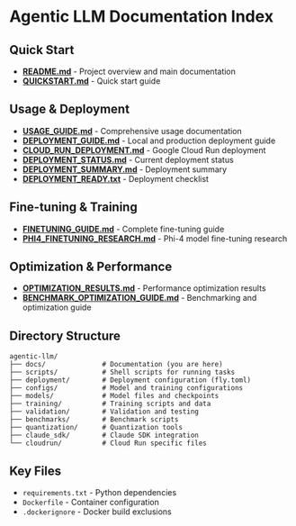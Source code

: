# Agentic LLM Documentation Index

## Quick Start
- **[README.md](./README.md)** - Project overview and main documentation
- **[QUICKSTART.md](./QUICKSTART.md)** - Quick start guide

## Usage & Deployment
- **[USAGE_GUIDE.md](./USAGE_GUIDE.md)** - Comprehensive usage documentation
- **[DEPLOYMENT_GUIDE.md](./DEPLOYMENT_GUIDE.md)** - Local and production deployment guide
- **[CLOUD_RUN_DEPLOYMENT.md](./CLOUD_RUN_DEPLOYMENT.md)** - Google Cloud Run deployment
- **[DEPLOYMENT_STATUS.md](./DEPLOYMENT_STATUS.md)** - Current deployment status
- **[DEPLOYMENT_SUMMARY.md](./DEPLOYMENT_SUMMARY.md)** - Deployment summary
- **[DEPLOYMENT_READY.txt](./DEPLOYMENT_READY.txt)** - Deployment checklist

## Fine-tuning & Training
- **[FINETUNING_GUIDE.md](./FINETUNING_GUIDE.md)** - Complete fine-tuning guide
- **[PHI4_FINETUNING_RESEARCH.md](./PHI4_FINETUNING_RESEARCH.md)** - Phi-4 model fine-tuning research

## Optimization & Performance
- **[OPTIMIZATION_RESULTS.md](./OPTIMIZATION_RESULTS.md)** - Performance optimization results
- **[BENCHMARK_OPTIMIZATION_GUIDE.md](./BENCHMARK_OPTIMIZATION_GUIDE.md)** - Benchmarking and optimization guide

## Directory Structure

```
agentic-llm/
├── docs/              # Documentation (you are here)
├── scripts/           # Shell scripts for running tasks
├── deployment/        # Deployment configuration (fly.toml)
├── configs/           # Model and training configurations
├── models/            # Model files and checkpoints
├── training/          # Training scripts and data
├── validation/        # Validation and testing
├── benchmarks/        # Benchmark scripts
├── quantization/      # Quantization tools
├── claude_sdk/        # Claude SDK integration
└── cloudrun/          # Cloud Run specific files
```

## Key Files
- `requirements.txt` - Python dependencies
- `Dockerfile` - Container configuration
- `.dockerignore` - Docker build exclusions
